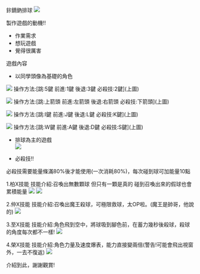 <html>
<head>
 鉲鏑鈉排球
 <img src="鉲鏑鈉封面.png">
  </head>

<body>
 <p>製作遊戲的動機!!</p>
  <ul>
    <li>作業需求</li>
    <li>想玩遊戲</li>
    <li>覺得很厲害</li>
  </ul>
 <p> </p>
   <p>遊戲內容</p>
  <ul>
    <li>以同學頭像為基礎的角色</li>
   </ul>
 <p> </p>
   <img src="皮卡佑-向左.png">
操作方法:[跳:5鍵 前進:1鍵 後退:3鍵 必殺技:2鍵](上圖) 
 <p> </p>
   <img src="皮卡元-向左.png">
 操作方法:[跳:上箭頭 前進:左箭頭 後退:右箭頭 必殺技:下箭頭](上圖) 
 <p> </p>
   <img src="皮卡堯-向右.png">
 操作方法:[跳:I鍵 前進:J鍵 後退:L鍵 必殺技:K鍵](上圖) 
 <p> </p>
   <img src="皮卡彬-向右.png">
 操作方法:[跳:W鍵 前進:A鍵 後退:D鍵 必殺技:S鍵](上圖) 
 <p> </p>
  <ul>
    <li>排球為主的遊戲</li>
    <img src="排球封面.jpg">
   </ul>
 <p> </p>
  <ul>
    <li>必殺技!!</li>
  </ul>
  必殺技需要能量條滿80%後才能使用(一次消耗80%)，每次碰到球可加能量10點
  <p>
 <p> </p>
   1.柏X技能
   技能介紹:召喚出無數顆球 但只有一顆是真的 碰到召喚出來的假球也會累積能量
   <img src="佑技能1.png">
    <img src="佑技能2.png">
   <p> </p>
   2.仲X技能
   技能介紹:召喚出魔王殺球，可極限救球，太OP啦。(魔王是帥哥，他說的)
   <img src="元技能.png">
   <p> </p>
  3.至X技能
  技能介紹:角色飛到空中，將球吸到腳色前，在蓄力幾秒後殺球，殺球的角度每次都不一樣!
   <img src="堯技能.png">
   <p> </p>
  4.榮X技能
  技能介紹:角色力量及速度爆表，能力直接變兩倍(警告!可能會飛出視窗外，一去不復返)
   <img src="彬技能.png">
  </p>
   <p> </p>
   介紹到此，謝謝觀賞!
    
</body>
</html> 
